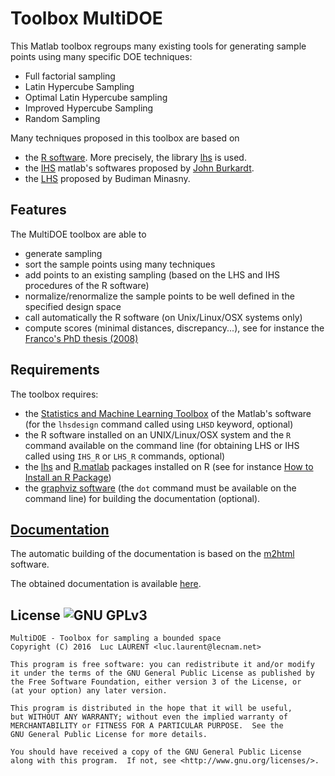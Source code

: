 Toolbox MultiDOE
=======

This Matlab toolbox regroups many existing tools for generating sample points using many specific DOE techniques:

* Full factorial sampling
* Latin Hypercube Sampling 
* Optimal Latin Hypercube sampling
* Improved Hypercube Sampling
* Random Sampling

Many techniques proposed in this toolbox are based on 

* the [R software](https://cran.r-project.org/). More precisely, the library [lhs](https://cran.r-project.org/web/packages/lhs/index.html) is used. 
* the [IHS](https://people.sc.fsu.edu/~jburkardt/m_src/ihs/ihs.html) matlab's softwares proposed by [John Burkardt](http://people.sc.fsu.edu/~jburkardt/).
* the [LHS](http://www.mathworks.com/matlabcentral/fileexchange/4352-latin-hypercube-sampling/content/lhsu.m) proposed by Budiman Minasny.

Features
------
The MultiDOE toolbox are able to 

* generate sampling
* sort the sample points using many techniques
* add points to an existing sampling (based on the LHS and IHS procedures of the R software)
* normalize/renormalize the sample points to be well defined in the specified design space
* call automatically the R software (on Unix/Linux/OSX systems only)
* compute scores (minimal distances, discrepancy...), see for instance the [Franco's PhD thesis (2008)](https://tel.archives-ouvertes.fr/tel-00803107/)



Requirements
------
The toolbox requires:

* the [Statistics and Machine Learning Toolbox](http://fr.mathworks.com/products/statistics/) of the Matlab's software (for the `lhsdesign` command called using `LHSD` keyword, optional)
* the R software installed on an UNIX/Linux/OSX system and the `R` command available on the command line (for obtaining LHS or IHS called using `IHS_R` or `LHS_R` commands, optional) 
* the [lhs](https://cran.r-project.org/web/packages/lhs/index.html) and [R.matlab](https://cran.r-project.org/web/packages/R.matlab/index.html) packages installed on R (see for instance [How to Install an R Package](http://math.usask.ca/~longhai/software/installrpkg.html))
* the [graphviz software](www.graphviz.org) (the `dot` command must be available on the command line) for building the documentation (optional).

[Documentation](https://htmlpreview.github.io/?https://bitbucket.org/luclaurent/multidoe/raw/master/doc/index.html)
------
The automatic building of the documentation is based on the [m2html](http://www.artefact.tk/software/matlab/m2html/) software.

The obtained documentation is available [here](https://htmlpreview.github.io/?https://bitbucket.org/luclaurent/multidoe/raw/master/doc/index.html).


License ![GNU GPLv3](http://www.gnu.org/graphics/gplv3-88x31.png)
----

    MultiDOE - Toolbox for sampling a bounded space
    Copyright (C) 2016  Luc LAURENT <luc.laurent@lecnam.net>

    This program is free software: you can redistribute it and/or modify
    it under the terms of the GNU General Public License as published by
    the Free Software Foundation, either version 3 of the License, or
    (at your option) any later version.

    This program is distributed in the hope that it will be useful,
    but WITHOUT ANY WARRANTY; without even the implied warranty of
    MERCHANTABILITY or FITNESS FOR A PARTICULAR PURPOSE.  See the
    GNU General Public License for more details.

    You should have received a copy of the GNU General Public License
    along with this program.  If not, see <http://www.gnu.org/licenses/>.